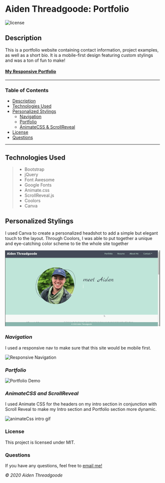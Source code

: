 # Aiden Threadgoode: Portfolio
![license](https://img.shields.io/github/license/a-thread/Portfolio)


## Description
This is a portfolio website containing contact information, project examples, as well as a short bio. It is a mobile-first design featuring custom stylings and was a ton of fun to make!

#### [My Responsive Portfolio](https://a-thread.github.io/Meet-Aiden/)
---

### Table of Contents
- [Description](#description)
- [Technologies Used](#technologies)
- [Personalized Stylings](#personalized)
    - [Navigation](#nav)
    - [Portfolio](#portfolio)
    - [AnimateCSS & ScrollReveal](#animatecss)
- [License](#license)
- [Questions](#questions)

---

## Technologies Used
>- Bootstrap
>- jQuery
>- Font Awesome
>- Google Fonts
>- Animate.css
>- ScrollReveal.js
>- Coolors
>- Canva

## Personalized Stylings
I used Canva to create a personalized headshot to add a simple but elegant touch to the layout. Through Coolors, I was able to put together a unique and eye-catching color scheme to tie the whole site together

![About Me](./assets/images/md/intro.gif)

### *Navigation*
I used a responsive nav to make sure that this site would be mobile first.

![Responsive Navigation](./assets/images/md/responsive.gif)

### *Portfolio*

![Portfolio Demo](./assets/images/md/portfolio.gif)

### *AnimateCSS and ScrollReveal* 
I used Animate CSS for the headers on my intro section in conjunction with Scroll Reveal to make my Intro section and Portfolio section more dynamic. 

![animateCss intro gif](./assets/images/md/animateCSS.gif)

### License 

This project is licensed under MIT.

### Questions

If you have any questions, feel free to [email me!](mailto:aiden.threadgoode@gmail.com)

*© 2020 Aiden Threadgoode*
